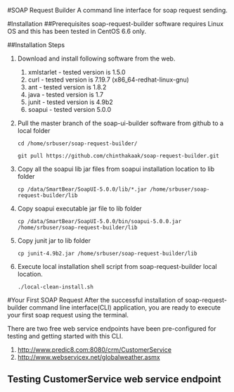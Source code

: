 #SOAP Request Builder
A command line interface for soap request sending.

#Installation
##Prerequisites
soap-request-builder software requires Linux OS and this has been tested in CentOS 6.6 only.

##Installation Steps
1. Download and install following software from the web.
    1. xmlstarlet - tested version is 1.5.0
    2. curl - tested version is 7.19.7 (x86_64-redhat-linux-gnu)
    3. ant - tested version is 1.8.2
    4. java - tested version is 1.7
    5. junit - tested version is 4.9b2
    6. soapui - tested version 5.0.0

2. Pull the master branch of the soap-ui-builder software from github to a local folder

   `cd /home/srbuser/soap-request-builder/`
   
   `git pull https://github.com/chinthakaak/soap-request-builder.git`
3. Copy all the soapui lib jar files from soapui installation location to lib folder

   `cp /data/SmartBear/SoapUI-5.0.0/lib/*.jar /home/srbuser/soap-request-builder/lib`
4. Copy soapui executable jar file to lib folder
 
    `cp /data/SmartBear/SoapUI-5.0.0/bin/soapui-5.0.0.jar /home/srbuser/soap-request-builder/lib`
5. Copy junit jar to lib folder

    `cp junit-4.9b2.jar /home/srbuser/soap-request-builder/lib`
6. Execute local installation shell script from soap-request-builder local location.

    `./local-clean-install.sh`

#Your First SOAP Request
After the successful installation of soap-request-builder command line interface(CLI) application, you are ready to execute your first soap request using the terminal.

There are two free web service endpoints have been pre-configured for testing and getting started with this CLI.

1. http://www.predic8.com:8080/crm/CustomerService
2. http://www.webservicex.net/globalweather.asmx

## Testing CustomerService web service endpoint

